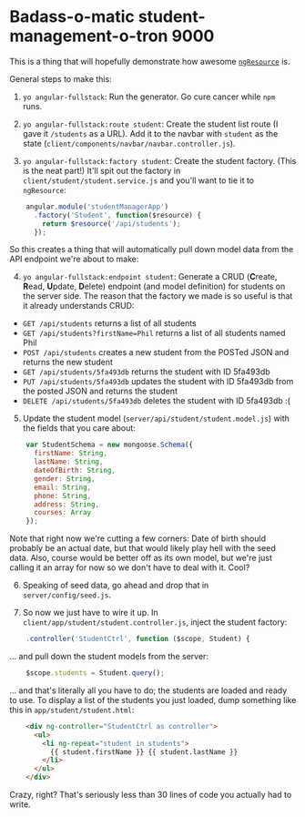 Badass-o-matic student-management-o-tron 9000
===

This is a thing that will hopefully demonstrate how awesome
[`ngResource`](https://docs.angularjs.org/api/ngResource) is.

General steps to make this:

1. `yo angular-fullstack`: Run the generator. Go cure cancer while `npm` runs.

2. `yo angular-fullstack:route student`: Create the student list route (I gave
it `/students` as a URL). Add it to the navbar with `student` as the state
(`client/components/navbar/navbar.controller.js`).

3. `yo angular-fullstack:factory student`: Create the student factory. (This is
the neat part!) It'll spit out the factory in `client/student/student.service.js`
and you'll want to tie it to `ngResource`:
```javascript
    angular.module('studentManagerApp')
      .factory('Student', function($resource) {
        return $resource('/api/students');
      });
```
So this creates a thing that will automatically pull down model data from the
API endpoint we're about to make:

4. `yo angular-fullstack:endpoint student`: Generate a CRUD (**C**reate,
**R**ead, **U**pdate, **D**elete) endpoint (and model definition) for students
on the server side. The reason that the factory we made is so useful is that it
already understands CRUD:
  - `GET /api/students` returns a list of all students
  - `GET /api/students?firstName=Phil` returns a list of all students named Phil
  - `POST /api/students` creates a new student from the POSTed JSON and returns
    the new student
  - `GET /api/students/5fa493db` returns the student with ID 5fa493db
  - `PUT /api/students/5fa493db` updates the student with ID 5fa493db from the
    posted JSON and returns the student
  - `DELETE /api/students/5fa493db` deletes the student with ID 5fa493db :(

5. Update the student model (`server/api/student/student.model.js`) with the
fields that you care about:
```javascript
    var StudentSchema = new mongoose.Schema({
      firstName: String,
      lastName: String,
      dateOfBirth: String,
      gender: String,
      email: String,
      phone: String,
      address: String,
      courses: Array
    });
```
Note that right now we're cutting a few corners: Date of birth should probably
be an actual date, but that would likely play hell with the seed data. Also,
course would be better off as its own model, but we're just calling it an array
for now so we don't have to deal with it. Cool?

6. Speaking of seed data, go ahead and drop that in `server/config/seed.js`.

7. So now we just have to wire it up. In `client/app/student/student.controller.js`,
inject the student factory:
```javascript
    .controller('StudentCtrl', function ($scope, Student) {
```
... and pull down the student models from the server:
```javascript
    $scope.students = Student.query();
```
... and that's literally all you have to do; the students are loaded and ready to
use.
To display a list of the students you just loaded, dump something like this in
`app/student/student.html`:
```html
    <div ng-controller="StudentCtrl as controller">
      <ul>
        <li ng-repeat="student in students">
          {{ student.firstName }} {{ student.lastName }}
        </li>
      </ul>
    </div>
```
Crazy, right? That's seriously less than 30 lines of code you actually had to
write.
